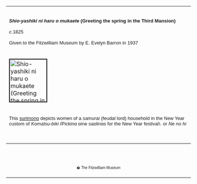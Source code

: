 <html>

<head>

<title>Info</title>
</head>



<div align="center">
  <center>
  <table border="0" width="100%" cellpadding="0" cellspacing="4" height="326">
    <tr>
      <td width="100%" height="30">
      </td>
    </tr>
    <tr>
      <td width="100%" height="30">
      <b><i><font face="Arial" size="2">Shio-yashiki ni haru o mukaete</font></i><font face="Arial" size="2">
      (Greeting the spring in the Third Mansion)<i><br>
      <br>
      </i></b><i>
      c.</i>1825<b><br>
      <br>
      </b></font><font face="Arial" size="2">Given to the Fitzwilliam Museum by E. Evelyn
      Barron in 1937</font>
      </td>
    </tr>
    <tr>
      <td width="100%" height="30">
      </td>
    </tr>
    <tr>
      <td width="100%" height="30">
      <a href="KUN/kunpt360.htm"><img border="2" src="P.60-1938_small.jpg" alt="Shio-yashiki ni haru o mukaete (Greeting the spring in the Third Mansion)" width="100" height="115"></a>
      </td>
    </tr>
    <tr>
      <td width="100%" height="30">
      </td>
    </tr>
    <tr>
      <td width="100%" height="30">
      <font face="Arial" size="2">This <a href="textP.htm"> surimono</a> depicts women of a <i>samurai</i>
      (feudal lord) household in the New Year custom of <i>Komatsu-biki</i>
      (Picking pine saplings for the New Year festival), or <i>Ne no hi asobi</i>
      (Outing on First Rat Day of New Year). The title refers to the three
      houses that a feudal lord was required by feudal law to keep in Edo (a
      mansion in the city for himself and his regional estate business; a
      mansion for the permanent residence of his family; and a suburban retreat
      in case of one of the fires that frequently swept the tinderbox city). The
      three poems, which are <i>haiku</i> rather than <i>kyoka</i>, are
      written by a poet, Baigetsukan Senrei, who may himself have been a
      high-ranking person or feudal lord.</font>
      </td>
    </tr>
  </table>
  </center>
</div>
<p>&nbsp;</p>
<div align="center">
  <center>
  <table border="0" cellpadding="0" width="100%" cellspacing="4">
    <tr>
      <td width="26%">
        <p align="center"><br>
        <br>
        <font FACE="Arial" size="1">� The Fitzwilliam Museum</font></p>
      </td>
    </tr>
  </table>
  </center>
</div>
</body>
</html>

